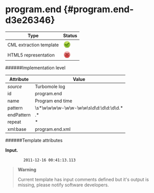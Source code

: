# program.end {#program.end-d3e26346}


| Type                                                                                                                                                | Status                                                                                                                                              |
|----|----|
| CML extraction template                                                                                                                             | ![](/imgs/Total.png)                                                                                                                                |
| HTML5 representation                                                                                                                                | ![](/imgs/None.png)                                                                                                                                 |

######Implementation level

| Attribute                                                                                                                                           | Value                                                                                                                                               |
|----|----|
| *source*                                                                                                                                            | Turbomole log                                                                                                                                       |
| id                                                                                                                                                  | program.end                                                                                                                                         |
| name                                                                                                                                                | Program end time                                                                                                                                    |
| pattern                                                                                                                                             | \\s\*\\w\\w\\w\\w-\\w\\w-\\w\\w\\s\\d\\d:\\d\\d:\\d\\d.\*                                                                                           |
| endPattern                                                                                                                                          | .\*                                                                                                                                                 |
| repeat                                                                                                                                              | \*                                                                                                                                                  |
| xml:base                                                                                                                                            | program.end.xml                                                                                                                                     |

######Template attributes

**Input.**

            2011-12-16 00:41:13.113
        

> **Warning**
>
> Current template has input comments defined but it's output is missing, please notify software developers.
